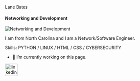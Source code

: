 Lane Bates
#### Networking and Development
![Networking and Development](https://media.licdn.com/dms/image/v2/D4E16AQH1r-Fnl5alYA/profile-displaybackgroundimage-shrink_350_1400/profile-displaybackgroundimage-shrink_350_1400/0/1723682950299?e=1729123200&v=beta&t=eUxzdZqJREqGmBhKC65rNipY3yAOJhmWOOHypgNz7U0)

I am from North Carolina and I am a Network/Software Engineer.

Skills: PYTHON / LINUX / HTML / CSS / CYBERSECURITY

- 🔭 I’m currently working on this page. 


[<img src='https://cdn.jsdelivr.net/npm/simple-icons@3.0.1/icons/linkedin.svg' alt='linkedin' height='40'>](https://www.linkedin.com/in/https://www.linkedin.com/in/lane-bates-488894182/)  



